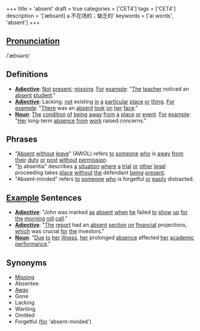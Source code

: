 +++
title = 'absent'
draft = true
categories = ['CET4']
tags = ['CET4']
description = '[ˈæbsənt] a.不在场的；缺乏的'
keywords = ['ai words', 'absent']
+++

## [Pronunciation](/post/pronunciation/)
/ˈæbsənt/

## Definitions
- **[Adjective](/post/adjective/)**: [Not](/post/not/) [present](/post/present/); [missing](/post/missing/). [For](/post/for/) [example](/post/example/): "[The](/post/the/) [teacher](/post/teacher/) noticed an [absent](/post/absent/) [student](/post/student/)."
- **[Adjective](/post/adjective/)**: Lacking; [not](/post/not/) existing [in](/post/in/) [a](/post/a/) [particular](/post/particular/) [place](/post/place/) [or](/post/or/) [thing](/post/thing/). [For](/post/for/) [example](/post/example/): "[There](/post/there/) was an [absent](/post/absent/) [look](/post/look/) [on](/post/on/) [her](/post/her/) [face](/post/face/)."
- **[Noun](/post/noun/)**: [The](/post/the/) [condition](/post/condition/) [of](/post/of/) [being](/post/being/) [away](/post/away/) [from](/post/from/) [a](/post/a/) [place](/post/place/) [or](/post/or/) [event](/post/event/). [For](/post/for/) [example](/post/example/): "[Her](/post/her/) long-term [absence](/post/absence/) [from](/post/from/) [work](/post/work/) raised concerns."

## Phrases
- "[Absent](/post/absent/) [without](/post/without/) [leave](/post/leave/)" (AWOL) refers [to](/post/to/) [someone](/post/someone/) [who](/post/who/) is [away](/post/away/) [from](/post/from/) [their](/post/their/) [duty](/post/duty/) [or](/post/or/) [post](/post/post/) [without](/post/without/) [permission](/post/permission/).
- "[In](/post/in/) absentia" describes [a](/post/a/) [situation](/post/situation/) [where](/post/where/) [a](/post/a/) [trial](/post/trial/) [or](/post/or/) [other](/post/other/) [legal](/post/legal/) proceeding takes [place](/post/place/) [without](/post/without/) [the](/post/the/) defendant [being](/post/being/) [present](/post/present/).
- "Absent-minded" refers [to](/post/to/) [someone](/post/someone/) [who](/post/who/) is forgetful [or](/post/or/) [easily](/post/easily/) distracted.

## [Example](/post/example/) Sentences
- **[Adjective](/post/adjective/)**: "John was marked [as](/post/as/) [absent](/post/absent/) [when](/post/when/) [he](/post/he/) failed [to](/post/to/) [show](/post/show/) [up](/post/up/) [for](/post/for/) [the](/post/the/) [morning](/post/morning/) [roll](/post/roll/) [call](/post/call/)."
- **[Adjective](/post/adjective/)**: "[The](/post/the/) [report](/post/report/) had an [absent](/post/absent/) [section](/post/section/) [on](/post/on/) [financial](/post/financial/) projections, [which](/post/which/) was crucial [for](/post/for/) [the](/post/the/) investors."
- **[Noun](/post/noun/)**: "[Due](/post/due/) [to](/post/to/) [her](/post/her/) [illness](/post/illness/), [her](/post/her/) prolonged [absence](/post/absence/) affected [her](/post/her/) [academic](/post/academic/) [performance](/post/performance/)."

## Synonyms
- [Missing](/post/missing/)
- Absentee
- [Away](/post/away/)
- Gone
- Lacking
- Wanting
- Omitted
- Forgetful ([for](/post/for/) 'absent-minded')
